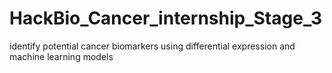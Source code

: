 # HackBio_Cancer_internship_Stage_3
identify potential cancer biomarkers using differential expression and machine learning models
